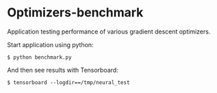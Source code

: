 # Optimizers-benchmark

Application testing performance of various gradient descent optimizers.

Start application using python:

    $ python benchmark.py
    
And then see results with Tensorboard:

    $ tensorboard --logdir==/tmp/neural_test 
